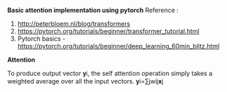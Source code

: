 **Basic attention implementation using pytorch**
Reference :
1) http://peterbloem.nl/blog/transformers
2) https://pytorch.org/tutorials/beginner/transformer_tutorial.html
3) Pytorch basics - https://pytorch.org/tutorials/beginner/deep_learning_60min_blitz.html

**Attention**

To produce output vector 𝐲i, the self attention operation simply takes a weighted average over all the input vectors.
𝐲i=∑jwij𝐱j
